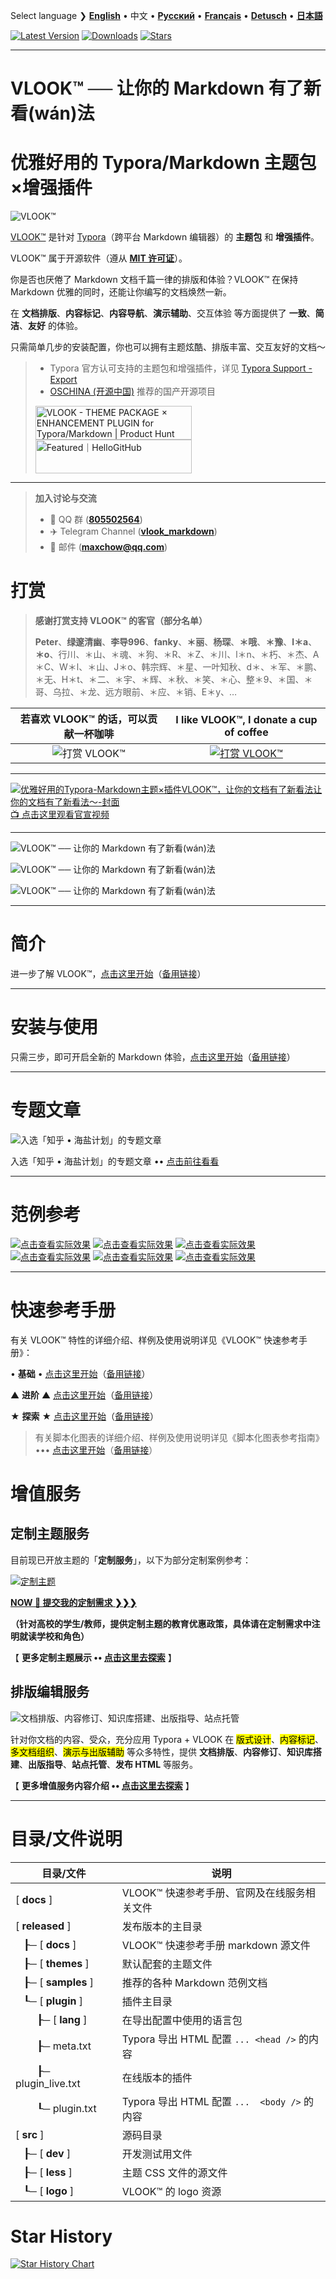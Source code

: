 Select language ❯  [**English**](README-en.md) • 中文  • [**Русский**](README-ru.md) • [**Français**](README-fr.md) • [**Detusch**](README-de.md) • [**日本語**](README-ja.md)



[![Latest Version](https://img.shields.io/github/v/release/MadMaxChow/VLOOK)](https://github.com/MadMaxChow/VLOOK/releases)  [![Downloads](https://img.shields.io/github/downloads/MadMaxChow/VLOOK/total)](https://github.com/MadMaxChow/VLOOK/releases)  [![Stars](https://img.shields.io/github/stars/MadMaxChow/VLOOK)](https://github.com/MadMaxChow/VLOOK/stargazers)

---

# VLOOK™ ── 让你的 Markdown 有了新看(wán)法

# 优雅好用的 Typora/Markdown 主题包×增强插件



![VLOOK™](https://vlook-doc.pages.dev/pic/vlook-mark-light.svg#logo)



[VLOOK™](https://github.com/MadMaxChow/VLOOK) 是针对 [Typora](https://www.typora.io)（跨平台 Markdown 编辑器）的 **主题包** 和 **增强插件**。

VLOOK™ 属于开源软件（遵从 **[MIT 许可证](#许可协议)**）。



你是否也厌倦了 Markdown 文档千篇一律的排版和体验？VLOOK™ 在保持 Markdown 优雅的同时，还能让你编写的文档焕然一新。

在 **文档排版**、**内容标记**、**内容导航**、**演示辅助**、交互体验 等方面提供了 **一致**、**简洁**、**友好** 的体验。

只需简单几步的安装配置，你也可以拥有主题炫酷、排版丰富、交互友好的文档～



> - Typora 官方认可支持的主题包和增强插件，详见 [Typora Support - Export](https://support.typora.io/Export/#example-export-using-vlook) 
> - [OSCHINA (开源中国)](https://www.oschina.net/p/vlook) 推荐的国产开源项目
>
> <a href="https://www.producthunt.com/posts/vlook?embed=true&utm_source=badge-featured&utm_medium=badge&utm_souce=badge-vlook" target="_blank"><img src="https://api.producthunt.com/widgets/embed-image/v1/featured.svg?post_id=948962&theme=neutral&t=1744083742474" alt="VLOOK - THEME&#0032;PACKAGE&#0032;&#0215;&#0032;ENHANCEMENT&#0032;PLUGIN&#0032;for&#0032;Typora&#0047;Markdown | Product Hunt" style="width: 250px; height: 54px;" width="250" height="54" /></a>  <a href="https://hellogithub.com/repository/aa6c612ca3de42a082b15053be4ce3c3" target="_blank"><img src="https://abroad.hellogithub.com/v1/widgets/recommend.svg?rid=aa6c612ca3de42a082b15053be4ce3c3&claim_uid=xCde1wfnch6ASLj&theme=neutral" alt="Featured｜HelloGitHub" style="width: 250px; height: 54px;" width="250" height="54" /></a>

---

> **加入讨论与交流**
>
> - 💬 QQ 群 ([**805502564**](https://qm.qq.com/cgi-bin/qm/qr?k=oB8wpFG_4SEMf1CL9qVy-jMw0CMfSwff&jump_from=webapi&)) 
> - ✈️ Telegram Channel ([**vlook_markdown**](https://t.me/vlook_markdown "加入 Telegram 频道")) 
> - 📨 邮件 (**maxchow@qq.com**)

# 打赏

> **感谢打赏支持 VLOOK™ 的客官（部分名单）**
>
> **Peter**、**绿邃清幽**、**李导996**、**fanky**、**＊丽**、**杨琛**、**＊哦**、**＊豫**、**l＊a**、**＊o**、行川、＊山、＊魂、＊狗、＊R、＊Z、＊川、l＊n、＊朽、＊杰、A＊C、W＊l、＊山、J＊o、韩宗辉、＊星、一叶知秋、d＊、＊军、＊鹏、＊无、H＊t、＊二、＊宇、＊辉、＊秋、＊笑、＊心、整＊9、＊国、＊哥、乌拉、＊龙、远方眼前、＊应、＊销、E＊y、…

|         **若喜欢 VLOOK™ 的话，可以贡献一杯咖啡**         | **I like VLOOK™, I donate a cup of coffee** |
| :----------------------------------------------------------: | :----------------------------------------------------------: |
| ![打赏 VLOOK™](https://vlook-doc.pages.dev/pic/donate-wechat-light.png?darksrc=donate-wechat-dark.png&srcset=@2x&darksrcset=@2x#logo) | [![打赏 VLOOK™](https://vlook-doc.pages.dev/pic/donate-paypal-light.png?darksrc=donate-paypal-dark.png&srcset=@2x&darksrcset=@2x#logo)](https://paypal.me/madmaxchow) |

---

[![优雅好用的Typora-Markdown主题×插件VLOOK™，让你的文档有了新看法让你的文档有了新看法～-封面](https://github.com/user-attachments/assets/08b0386e-bdaf-4aa4-a4dc-a04dd800ed11)<br>📺 点击这里观看官宣视频](https://www.bilibili.com/video/BV1miDpY5ERh/?vd_source=ecc3f6f8f7d9fbfaa5745863cf7d6250)

---


![VLOOK™ ── 让你的 Markdown 有了新看(wán)法](https://vlook-doc.pages.dev/pic/vlook-screenshot-b01.png)

![VLOOK™ ── 让你的 Markdown 有了新看(wán)法](https://vlook-doc.pages.dev/pic/vlook-screenshot-b02.png)

![VLOOK™ ── 让你的 Markdown 有了新看(wán)法](https://vlook-doc.pages.dev/pic/vlook-screenshot-b03.png)


---

# 简介

进一步了解 VLOOK™，[点击这里开始](https://madmaxchow.github.io/VLOOK/index.html)（[备用链接](https://vlook-doc.pages.dev/index.html)）

---

# 安装与使用

只需三步，即可开启全新的 Markdown 体验，[点击这里开始](https://madmaxchow.github.io/VLOOK/index.html#安装与使用)（[备用链接](https://vlook-doc.pages.dev/index.html#安装与使用)）

---

# 专题文章

![入选「知乎 • 海盐计划」的专题文章](https://vlook-doc.pages.dev/pic/3rd-haiyan.png#logo#border)

入选「知乎 • 海盐计划」的专题文章 •• [点击前往看看](https://www.zhihu.com/people/maxchow/posts)

---

# 范例参考

[![点击查看实际效果](https://vlook-doc.pages.dev/pic/sample-a-api_spec.png?srcset=@2x#card#border)](sample-a-api_spec.html?ws=off)    [![点击查看实际效果](https://vlook-doc.pages.dev/pic/sample-a-to_do.png?srcset=@2x#card#border)](sample-a-to_do.html?ws=off)    [![点击查看实际效果](https://vlook-doc.pages.dev/pic/sample-a-img_text.png?srcset=@2x#card#border)](sample-a-img_text.html?ws=off)    [![点击查看实际效果](https://vlook-doc.pages.dev/pic/sample-a-routes.png?srcset=@2x#card#border)](sample-a-routes.html?ws=off)    [![点击查看实际效果](https://vlook-doc.pages.dev/pic/sample-a-board.png?srcset=@2x#card#border)](sample-a-board.html?ws=off)    [![点击查看实际效果](https://vlook-doc.pages.dev/pic/sample-a-quiz.png?srcset=@2x#card#border)](sample-a-quiz.html?ws=off)

---

# 快速参考手册

有关 VLOOK™ 特性的详细介绍、样例及使用说明详见《VLOOK™ 快速参考手册》：

• **基础** • [点击这里开始](https://madmaxchow.github.io/VLOOK/guide.html)（[备用链接](https://vlook-doc.pages.dev/guide.html)）

▲ **进阶** ▲ [点击这里开始](https://madmaxchow.github.io/VLOOK/guide2.html)（[备用链接](https://vlook-doc.pages.dev/guide2.html)）

★ **探索** ★ [点击这里开始](https://madmaxchow.github.io/VLOOK/guide3.html)（[备用链接](https://vlook-doc.pages.dev/guide3.html)）

> 有关脚本化图表的详细介绍、样例及使用说明详见《脚本化图表参考指南》••• [点击这里开始](https://madmaxchow.github.io/VLOOK/chart.html)（[备用链接](https://vlook-doc.pages.dev/chart.html)）

# 增值服务

## 定制主题服务

目前现已开放主题的「**定制服务**」，以下为部分定制案例参考：

[![定制主题](https://vlook-doc.pages.dev/pic/vlook-theme-vip-demo.gif)](https://madmaxchow.github.io/VLOOK/vip.html)



**[NOW 🎁 提交我的定制需求 ❯❯❯](https://wj.qq.com/s2/14818521/bd33/)**

**（针对高校的学生/教师，提供定制主题的教育优惠政策，具体请在定制需求中注明就读学校和角色）**



【 **更多定制主题展示 •• [点击这里去探索](https://madmaxchow.github.io/VLOOK/vip.html)** 】

## 排版编辑服务

![文档排版、内容修订、知识库搭建、出版指导、站点托管](https://vlook-doc.pages.dev/pic/vlook-te@2x.png)

针对你文档的内容、受众，充分应用 Typora + VLOOK 在 <mark>版式设计</mark>、<mark>内容标记</mark>、<mark>多文档组织</mark>、<mark>演示与出版辅助</mark> 等众多特性，提供 **文档排版**、**内容修订**、**知识库搭建**、**出版指导**、**站点托管**、**发布 HTML** 等服务。



【 **更多增值服务内容介绍 •• [点击这里去探索](https://madmaxchow.github.io/VLOOK/vip.html)** 】



---



# 目录/文件说明

| 目录/文件 | 说明                         |
| ---------- | ---------------------------- |
| [ **docs** ] | VLOOK™ 快速参考手册、官网及在线服务相关文件 |
| [ **released** ] | 发布版本的主目录          |
| &nbsp;&nbsp;&nbsp;┠─ [ **docs** ] | VLOOK™ 快速参考手册 markdown 源文件 |
| &nbsp;&nbsp;&nbsp;┠─ [ **themes** ] | 默认配套的主题文件                |
| &nbsp;&nbsp;&nbsp;┠─ [ **samples** ] | 推荐的各种 Markdown 范例文档 |
| &nbsp;&nbsp;&nbsp;┖─ [ **plugin** ] | 插件主目录                |
| &nbsp;&nbsp;&nbsp;&nbsp;&nbsp;&nbsp;&nbsp;&nbsp;┠─ [ **lang** ] | 在导出配置中使用的语言包 |
| &nbsp;&nbsp;&nbsp;&nbsp;&nbsp;&nbsp;&nbsp;&nbsp;┠─ meta.txt | Typora 导出 HTML 配置 `... <head />` 的内容 |
| &nbsp;&nbsp;&nbsp;&nbsp;&nbsp;&nbsp;&nbsp;&nbsp;┠─ plugin_live.txt | 在线版本的插件 |
| &nbsp;&nbsp;&nbsp;&nbsp;&nbsp;&nbsp;&nbsp;&nbsp;┖─ plugin.txt | Typora 导出 HTML 配置 `...  <body />` 的内容 |
| [ **src** ] | 源码目录                     |
| &nbsp;&nbsp;&nbsp;┠─ [ **dev** ] | 开发测试用文件 |
| &nbsp;&nbsp;&nbsp;┠─ [ **less** ] | 主题 CSS 文件的源文件 |
| &nbsp;&nbsp;&nbsp;┖─ [ **logo** ] | VLOOK™ 的 logo 资源 |

# Star History

[![Star History Chart](https://api.star-history.com/svg?repos=MadMaxChow/VLOOK&type=Date)](https://star-history.com/#MadMaxChow/VLOOK&Date)
